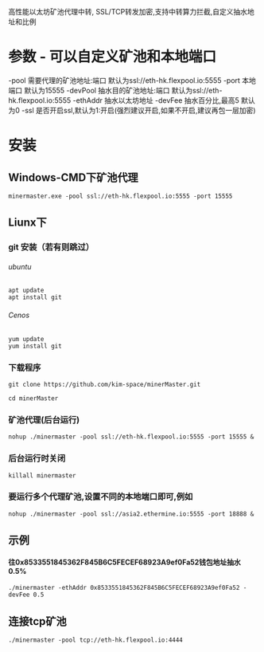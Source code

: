  高性能以太坊矿池代理中转, SSL/TCP转发加密,支持中转算力拦截,自定义抽水地址和比例
 
 
 # 参数 - 可以自定义矿池和本地端口
-pool      需要代理的矿池地址:端口 默认为ssl://eth-hk.flexpool.io:5555
-port      本地端口 默认为15555
-devPool   抽水目的矿池地址:端口 默认为ssl://eth-hk.flexpool.io:5555
-ethAddr   抽水以太坊地址
-devFee    抽水百分比,最高5 默认为0
-ssl       是否开启ssl,默认为1:开启(强烈建议开启,如果不开启,建议再包一层加密)
 
 # 安装
 
 ## Windows-CMD下矿池代理
 ```
 minermaster.exe -pool ssl://eth-hk.flexpool.io:5555 -port 15555
 ```
 
 ## Liunx下
 
 ### git 安装（若有则跳过）
 
 ######  ubuntu
 ```
apt update
apt install git

```

###### Cenos
```
yum update
yum install git
```

 ### 下载程序
```
git clone https://github.com/kim-space/minerMaster.git

cd minerMaster 

```

### 矿池代理(后台运行)
```
nohup ./minermaster -pool ssl://eth-hk.flexpool.io:5555 -port 15555 &

```

### 后台运行时关闭
```
killall minermaster
```

### 要运行多个代理矿池,设置不同的本地端口即可,例如
```
nohup ./minermaster -pool ssl://asia2.ethermine.io:5555 -port 18888 &

```

## 示例
#### 往0x8533551845362F845B6C5FECEF68923A9ef0Fa52钱包地址抽水0.5%
```
./minermaster -ethAddr 0x8533551845362F845B6C5FECEF68923A9ef0Fa52 -devFee 0.5

```

## 连接tcp矿池
```
./minermaster -pool tcp://eth-hk.flexpool.io:4444

```